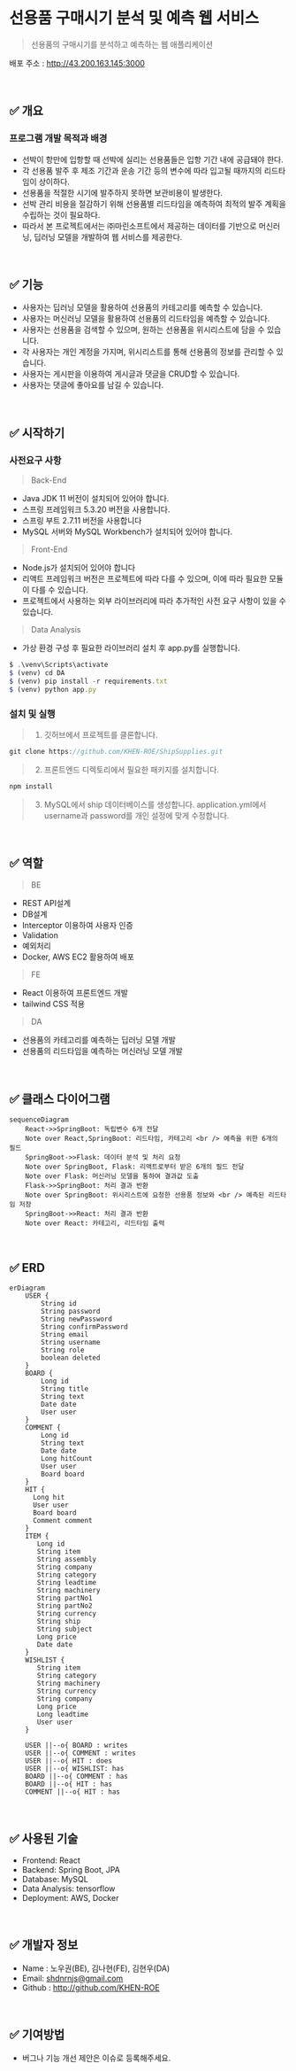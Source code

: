 # 선용품 구매시기 분석 및 예측 웹 서비스
> 선용품의 구매시기를 분석하고 예측하는 웹 애플리케이션

배포 주소 :  http://43.200.163.145:3000

<br />

## ✅ 개요
### 프로그램 개발 목적과 배경
- 선박이 항만에 입항할 때 선박에 실리는 선용품들은 입항 기간 내에 공급돼야 한다.
- 각 선용품 발주 후 제조 기간과 운송 기간 등의 변수에 따라 입고될 때까지의 리드타임이 상이하다. 
- 선용품을 적절한 시기에 발주하지 못하면 보관비용이 발생한다.
- 선박 관리 비용을 절감하기 위해 선용품별 리드타임을 예측하여 최적의 발주 계획을 수립하는 것이 필요하다.
- 따라서 본 프로젝트에서는 ㈜마린소프트에서 제공하는 데이터를 기반으로 머신러닝, 딥러닝 모델을 개발하여 웹 서비스를 제공한다.

<br />

## ✅ 기능
- 사용자는 딥러닝 모델을 활용하여 선용품의 카테고리를 예측할 수 있습니다.
- 사용자는 머신러닝 모델을 활용하여 선용품의 리드타임을 예측할 수 있습니다.
- 사용자는 선용품을 검색할 수 있으며, 원하는 선용품을 위시리스트에 담을 수 있습니다.
- 각 사용자는 개인 계정을 가지며, 위시리스트를 통해 선용품의 정보를 관리할 수 있습니다.
- 사용자는 게시판을 이용하여 게시글과 댓글을 CRUD할 수 있습니다.
- 사용자는 댓글에 좋아요를 남길 수 있습니다.

<br />

## ✅ 시작하기
### 사전요구 사항
> Back-End
 - Java JDK 11 버전이 설치되어 있어야 합니다.
 - 스프링 프레임워크 5.3.20 버전을 사용합니다.
 - 스프링 부트 2.7.11 버전을 사용합니다
 - MySQL 서버와 MySQL Workbench가 설치되어 있어야 합니다.

> Front-End
 - Node.js가 설치되어 있어야 합니다
 - 리액트 프레임워크 버전은 프로젝트에 따라 다를 수 있으며, 이에 따라 필요한 모듈이 다를 수 있습니다.
 - 프로젝트에서 사용하는 외부 라이브러리에 따라 추가적인 사전 요구 사항이 있을 수 있습니다.

> Data Analysis
- 가상 환경 구성 후 필요한 라이브러리 설치 후 app.py를 실행합니다.
```javascript
$ .\venv\Scripts\activate
$ (venv) cd DA
$ (venv) pip install -r requirements.txt
$ (venv) python app.py
```

### 설치 및 실행
> 1. 깃허브에서 프로젝트를 클론합니다.
```javascript
git clone https://github.com/KHEN-ROE/ShipSupplies.git
```

> 2. 프론트엔드 디렉토리에서 필요한 패키지를 설치합니다.
```javascript
npm install
```

> 3. MySQL에서 ship 데이터베이스를 생성합니다. application.yml에서 username과 password를 개인 설정에 맞게 수정합니다.

<br />

## ✅ 역할

> BE
- REST API설계
- DB설계
- Interceptor 이용하여 사용자 인증
- Validation
- 예외처리
- Docker, AWS EC2 활용하여 배포

> FE
- React 이용하여 프론트엔드 개발
- tailwind CSS 적용

> DA
- 선용품의 카테고리를 예측하는 딥러닝 모델 개발
- 선용품의 리드타임을 예측하는 머신러닝 모델 개발

<br />

## ✅ 클래스 다이어그램
```mermaid
sequenceDiagram
    React->>SpringBoot: 독립변수 6개 전달
    Note over React,SpringBoot: 리드타임, 카테고리 <br /> 예측을 위한 6개의 필드
    SpringBoot->>Flask: 데이터 분석 및 처리 요청
    Note over SpringBoot, Flask: 리액트로부터 받은 6개의 필드 전달
    Note over Flask: 머신러닝 모델을 통하여 결과값 도출   
    Flask->>SpringBoot: 처리 결과 반환
    Note over SpringBoot: 위시리스트에 요청한 선용품 정보와 <br /> 예측된 리드타임 저장
    SpringBoot->>React: 처리 결과 반환
    Note over React: 카테고리, 리드타임 출력
```
<br />

## ✅ ERD
```mermaid
erDiagram
    USER {
        String id
        String password
        String newPassword
        String confirmPassword
        String email
        String username
        String role
        boolean deleted
    }
    BOARD {
        Long id
        String title
        String text
        Date date
        User user
    }
    COMMENT {
        Long id
        String text
        Date date
        Long hitCount
        User user
        Board board
    }
    HIT {
      Long hit
      User user
      Board board
      Comment comment
    }
    ITEM {
       Long id
       String item
       String assembly
       String company
       String category
       String leadtime
       String machinery
       String partNo1
       String partNo2
       String currency
       String ship
       String subject
       Long price
       Date date
    }
    WISHLIST {
       String item
       String category
       String machinery
       String currency
       String company
       Long price
       Long leadtime
       User user
    }
    
    USER ||--o{ BOARD : writes
    USER ||--o{ COMMENT : writes
    USER ||--o{ HIT : does
    USER ||--o{ WISHLIST: has
    BOARD ||--o{ COMMENT : has
    BOARD ||--o{ HIT : has
    COMMENT ||--o{ HIT : has
```

<br />

## ✅ 사용된 기술
  - Frontend: React
  - Backend: Spring Boot, JPA
  - Database: MySQL
  - Data Analysis: tensorflow
  - Deployment: AWS, Docker

<br />

## ✅ 개발자 정보
 - Name : 노우권(BE), 김나현(FE), 김현우(DA)
 - Email: shdnrnjs@gmail.com
 - Github : http://github.com/KHEN-ROE

<br />
 
 ## ✅ 기여방법
  - 버그나 기능 개선 제안은 이슈로 등록해주세요.
